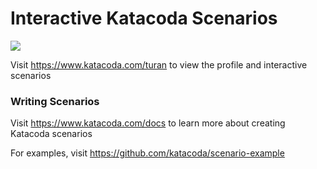 # Interactive Katacoda Scenarios

[![](http://shields.katacoda.com/katacoda/turan/count.svg)](https://www.katacoda.com/turan "Get your profile on Katacoda.com")

Visit https://www.katacoda.com/turan to view the profile and interactive scenarios

### Writing Scenarios
Visit https://www.katacoda.com/docs to learn more about creating Katacoda scenarios

For examples, visit https://github.com/katacoda/scenario-example
